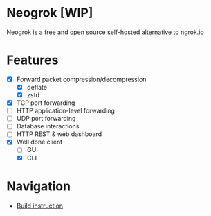 # Neogrok [WIP]

Neogrok is a free and open source self-hosted alternative to ngrok.io

# Features

- [x] Forward packet compression/decompression
  - [x] deflate
  - [x] zstd
- [x] TCP port forwarding
- [ ] HTTP application-level forwarding
- [ ] UDP port forwarding
- [ ] Database interactions
- [ ] HTTP REST & web dashboard
- [x] Well done client
  - [ ] GUI
  - [x] CLI

# Navigation

- [Build instruction](md/BUILD.md)
